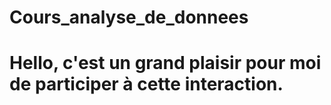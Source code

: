 # Cours_analyse_de_donnees
# Hello, c'est un grand plaisir pour moi de participer à cette interaction.
